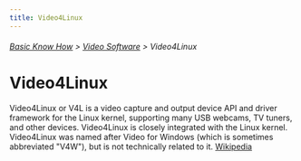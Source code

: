 ```yaml
---
title: Video4Linux
---
```

###### [Basic Know How](../wiki/basic-know-how.html) > [Video Software](../wiki/video-software.html) > Video4Linux

# Video4Linux

Video4Linux or V4L is a video capture and output device API and driver framework for the Linux kernel, supporting many USB webcams, TV tuners, and other devices. Video4Linux is closely integrated with the Linux kernel. Video4Linux was named after Video for Windows (which is sometimes abbreviated "V4W"), but is not technically related to it. <a href="https://en.wikipedia.org/wiki/Video4Linux" target="_blank">Wikipedia</a>